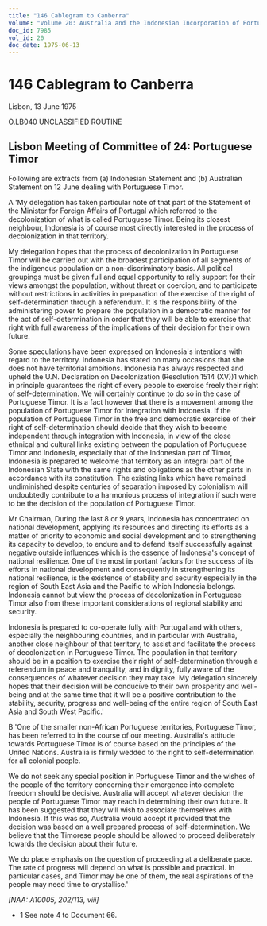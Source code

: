 ```yaml
---
title: "146 Cablegram to Canberra"
volume: "Volume 20: Australia and the Indonesian Incorporation of Portuguese Timor, 1974-1976"
doc_id: 7985
vol_id: 20
doc_date: 1975-06-13
---
```


# 146 Cablegram to Canberra

Lisbon, 13 June 1975

O.LB040 UNCLASSIFIED ROUTINE

## Lisbon Meeting of Committee of 24: Portuguese Timor

Following are extracts from (a) Indonesian Statement and (b) Australian Statement on 12 June dealing with Portuguese Timor.

A 'My delegation has taken particular note of that part of the Statement of the Minister for Foreign Affairs of Portugal which referred to the decolonization of what is called Portuguese Timor. Being its closest neighbour, Indonesia is of course most directly interested in the process of decolonization in that territory.

My delegation hopes that the process of decolonization in Portuguese Timor will be carried out with the broadest participation of all segments of the indigenous population on a non-discriminatory basis. All political groupings must be given full and equal opportunity to rally support for their views amongst the population, without threat or coercion, and to participate without restrictions in activities in preparation of the exercise of the right of self-determination through a referendum. It is the responsibility of the administering power to prepare the population in a democratic manner for the act of self-determination in order that they will be able to exercise that right with full awareness of the implications of their decision for their own future.

Some speculations have been expressed on Indonesia's intentions with regard to the territory. Indonesia has stated on many occasions that she does not have territorial ambitions. Indonesia has always respected and upheld the U.N. Declaration on Decolonization (Resolution 1514 (XV))1 which in principle guarantees the right of every people to exercise freely their right of self-determination. We will certainly continue to do so in the case of Portuguese Timor. It is a fact however that there is a movement among the population of Portuguese Timor for integration with Indonesia. If the population of Portuguese Timor in the free and democratic exercise of their right of self-determination should decide that they wish to become independent through integration with Indonesia, in view of the close ethnical and cultural links existing between the population of Portuguese Timor and Indonesia, especially that of the Indonesian part of Timor, Indonesia is prepared to welcome that territory as an integral part of the Indonesian State with the same rights and obligations as the other parts in accordance with its constitution. The existing links which have remained undiminished despite centuries of separation imposed by colonialism will undoubtedly contribute to a harmonious process of integration if such were to be the decision of the population of Portuguese Timor.

Mr Chairman, During the last 8 or 9 years, Indonesia has concentrated on national development, applying its resources and directing its efforts as a matter of priority to economic and social development and to strengthening its capacity to develop, to endure and to defend itself successfully against negative outside influences which is the essence of Indonesia's concept of national resilience. One of the most important factors for the success of its efforts in national development and consequently in strengthening its national resilience, is the existence of stability and security especially in the region of South East Asia and the Pacific to which Indonesia belongs. Indonesia cannot but view the process of decolonization in Portuguese Timor also from these important considerations of regional stability and security.

Indonesia is prepared to co-operate fully with Portugal and with others, especially the neighbouring countries, and in particular with Australia, another close neighbour of that territory, to assist and facilitate the process of decolonization in Portuguese Timor. The population in that territory should be in a position to exercise their right of self-determination through a referendum in peace and tranquility, and in dignity, fully aware of the consequences of whatever decision they may take. My delegation sincerely hopes that their decision will be conducive to their own prosperity and well-being and at the same time that it will be a positive contribution to the stability, security, progress and well-being of the entire region of South East Asia and South West Pacific.'

B 'One of the smaller non-African Portuguese territories, Portuguese Timor, has been referred to in the course of our meeting. Australia's attitude towards Portuguese Timor is of course based on the principles of the United Nations. Australia is firmly wedded to the right to self-determination for all colonial people.

We do not seek any special position in Portuguese Timor and the wishes of the people of the territory concerning their emergence into complete freedom should be decisive. Australia will accept whatever decision the people of Portuguese Timor may reach in determining their own future. It has been suggested that they will wish to associate themselves with Indonesia. If this was so, Australia would accept it provided that the decision was based on a well prepared process of self-determination. We believe that the Timorese people should be allowed to proceed deliberately towards the decision about their future.

We do place emphasis on the question of proceeding at a deliberate pace. The rate of progress will depend on what is possible and practical. In particular cases, and Timor may be one of them, the real aspirations of the people may need time to crystallise.'

_[NAA: A10005, 202/113, viii]_

  * 1 See note 4 to Document 66.


